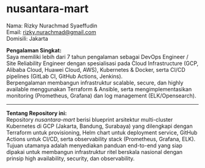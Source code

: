 # nusantara-mart

Nama: Rizky Nurachmad Syaeffudin  
Email: rizky.nurachmad@gmail.com  
Domisili: Jakarta  

**Pengalaman Singkat:**  
Saya memiliki lebih dari 7 tahun pengalaman sebagai DevOps Engineer / Site Reliability Engineer dengan spesialisasi pada Cloud Infrastructure (GCP, Alibaba Cloud, Huawei Cloud, AWS), Kubernetes & Docker, serta CI/CD pipelines (GitLab CI, GitHub Actions, Jenkins).  
Berpengalaman membangun infrastruktur scalable, secure, dan highly available menggunakan Terraform & Ansible, serta mengimplementasikan monitoring (Prometheus, Grafana) dan log management (ELK/Opensearch).

---

**Tentang Repository ini:**  
Repository *nusantara-mart* berisi blueprint arsitektur multi-cluster Kubernetes di GCP (Jakarta, Bandung, Surabaya) yang dilengkapi dengan Terraform untuk provisioning, Helm chart untuk deployment service, GitHub Actions untuk CI/CD, serta observability stack (Prometheus, Grafana, ELK). Tujuan utamanya adalah menyediakan panduan end-to-end yang siap dipakai untuk membangun infrastruktur ritel berskala nasional dengan prinsip high availability, security, dan observability.
